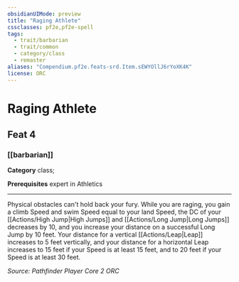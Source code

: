 ```yaml
---
obsidianUIMode: preview
title: "Raging Athlete"
cssclasses: pf2e,pf2e-spell
tags:
  - trait/barbarian
  - trait/common
  - category/class
  - remaster
aliases: "Compendium.pf2e.feats-srd.Item.sEWYOllJ6rYoXK4K"
license: ORC
---
```

# Raging Athlete
## Feat 4
### [[barbarian]]

**Category** class; 



**Prerequisites** expert in Athletics
* * *
Physical obstacles can't hold back your fury. While you are raging, you gain a climb Speed and swim Speed equal to your land Speed, the DC of your [[Actions/High Jump|High Jumps]] and [[Actions/Long Jump|Long Jumps]] decreases by 10, and you increase your distance on a successful Long Jump by 10 feet. Your distance for a vertical [[Actions/Leap|Leap]] increases to 5 feet vertically, and your distance for a horizontal Leap increases to 15 feet if your Speed is at least 15 feet, and to 20 feet if your Speed is at least 30 feet.

*Source: Pathfinder Player Core 2*
*ORC*